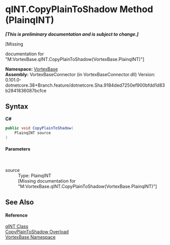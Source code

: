 # qINT.CopyPlainToShadow Method (PlainqINT)
 _**\[This is preliminary documentation and is subject to change.\]**_

\[Missing <summary> documentation for "M:VortexBase.qINT.CopyPlainToShadow(VortexBase.PlainqINT)"\]

**Namespace:**&nbsp;<a href="N_VortexBase.md">VortexBase</a><br />**Assembly:**&nbsp;VortexBaseConnector (in VortexBaseConnector.dll) Version: 0.101.0-dotnetcore.38+Branch.feature/dotnetcore.Sha.9184ded7250ef900bfdd1d83b2841836087bcfce

## Syntax

**C#**<br />
``` C#
public void CopyPlainToShadow(
	PlainqINT source
)
```


#### Parameters
&nbsp;<dl><dt>source</dt><dd>Type: PlainqINT<br />\[Missing <param name="source"/> documentation for "M:VortexBase.qINT.CopyPlainToShadow(VortexBase.PlainqINT)"\]</dd></dl>

## See Also


#### Reference
<a href="T_VortexBase_qINT.md">qINT Class</a><br /><a href="Overload_VortexBase_qINT_CopyPlainToShadow.md">CopyPlainToShadow Overload</a><br /><a href="N_VortexBase.md">VortexBase Namespace</a><br />